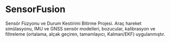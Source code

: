 # SensorFusion
Sensör Füzyonu ve Durum Kestirimi Bitirme Projesi. Araç hareket simülasyonu, IMU ve GNSS sensör modelleri, bozucular, kalibrasyon ve filtreleme (ortalama, alçak geçiren, tamamlayıcı, Kalman/EKF) uygulanmıştır.
